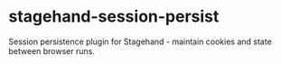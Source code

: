 # stagehand-session-persist
Session persistence plugin for Stagehand - maintain cookies and state between browser runs.
